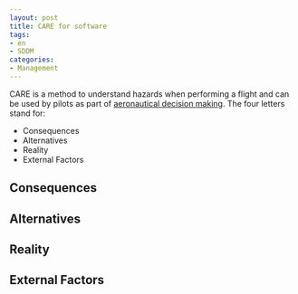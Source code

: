 ```yaml
---
layout: post
title: CARE for software
tags:
- en
- SDDM
categories:
- Management
---
```

CARE is a method to understand hazards when performing a flight and can be used by pilots as part of [aeronautical decision making](/2014/11/30/aeronautical-decision-making-for-software-developers.html). The four letters stand for:

* Consequences
* Alternatives
* Reality
* External Factors


## Consequences

## Alternatives

## Reality

## External Factors

